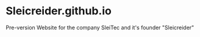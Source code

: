 Sleicreider.github.io
=====================

Pre-version Website for the company SleiTec and it's founder "Sleicreider"
